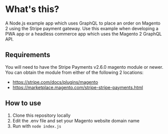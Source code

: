 # What's this?

A Node.js example app which uses GraphQL to place an order on Magento 2 using the Stripe payment gateway. Use this example when developing a PWA app or a headless commerce app which uses the Magento 2 GraphQL API.

## Requirements

You will need to have the Stripe Payments v2.6.0 magento module or newer. You can obtain the module from either of the following 2 locations:

* https://stripe.com/docs/plugins/magento
* https://marketplace.magento.com/stripe-stripe-payments.html

## How to use

1. Clone this repository locally
2. Edit the .env file and set your Magento website domain name
3. Run with `node index.js`
